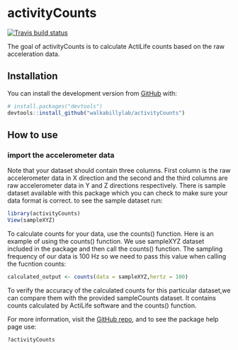 
<!-- README.md is generated from README.Rmd. Please edit that file -->

# activityCounts

<!-- badges: start -->

[![Travis build
status](https://travis-ci.org/walkabillylab/activityCounts.svg?branch=master)](https://travis-ci.org/walkabillylab/activityCounts)
<!-- badges: end -->

The goal of activityCounts is to calculate ActiLife counts based on the
raw acceleration data.

## Installation

You can install the development version from
[GitHub](https://github.com/) with:

``` r
# install.packages("devtools")
devtools::install_github("walkabillylab/activityCounts")
```

## How to use

### import the accelerometer data

Note that your dataset should contain three columns. First column is the
raw accelerometer data in X direction and the second and the third
columns are raw accelerometer data in Y and Z directions respectively.
There is sample dataset available with this package which you can check
to make sure your data format is correct. to see the sample dataset run:

``` r
library(activityCounts)
View(sampleXYZ)
```

To calculate counts for your data, use the counts() function. Here is an
example of using the counts() function. We use sampleXYZ dataset
included in the package and then call the counts() function. The
sampling frequency of our data is 100 Hz so we need to pass this value
when calling the fucntion counts:

``` r
calculated_output <- counts(data = sampleXYZ,hertz = 100)
```

To verify the accuracy of the calculated counts for this particular
dataset,we can compare them with the provided sampleCounts dataset. It
contains counts calculated by ActiLife software and the counts()
function.

For more information, visit the [GitHub
repo](https://github.com/walkabillylab/activityCounts), and to see the
package help page use:

``` r
?activityCounts
```

